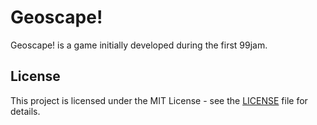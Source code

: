 # Geoscape!
Geoscape! is a game initially developed during the first 99jam.

## License

This project is licensed under the MIT License - see the [LICENSE](LICENSE) file for details.
